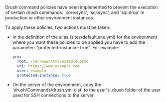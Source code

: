 Drush command policies  have been implemented to prevent the execution of  certain drush commands: 'core:sync', 
'sql:sync', and 'sql:drop' in production or other environment instances. 

To apply these policies, two actions must be taken:
- In the definition of the alias (sites/default.site.yml) for the environment where you want these policies to be applied you have to add the parameter: "protected-instance: true". For example:
    ```yaml
    pro:
      root: /var/www/html/example.prod  
      uri: https://www.example.com
      user: example
      protected-instance: true
    ```
- On the server of the environment, copy the 'drush/Commands/drush.yml.dist' to the user's .drush folder of the user used for SSH connections to the server.